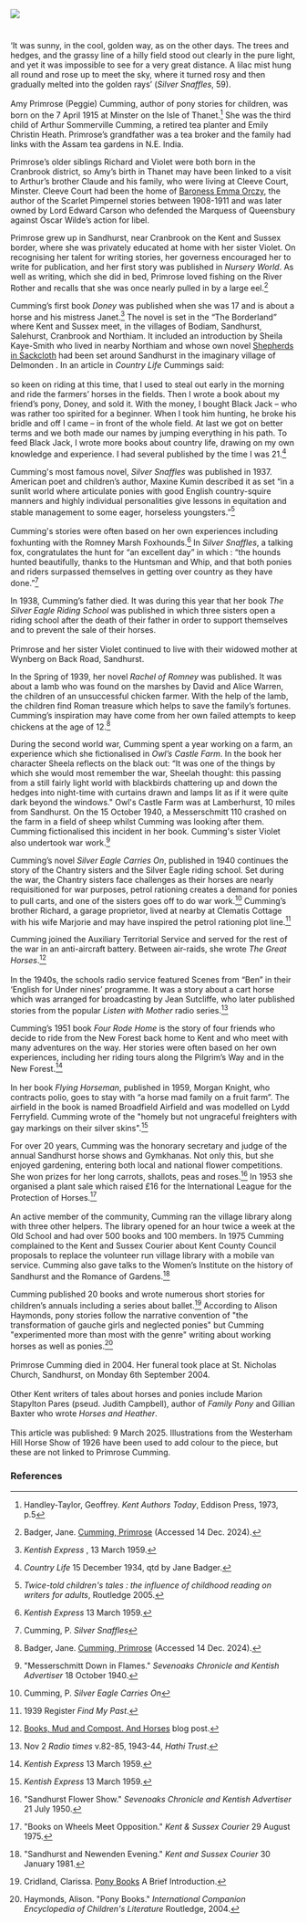 <a href="https://www.kent-maps.online"><img src="https://kent-map.github.io/mdpress/juncture/ve-button.png"></a>

<param ve-config title="Primrose Cumming (1915-2004)" author="Michelle Crowther" layout="vtl" banner="https://stor.artstor.org/stor/f99cba76-1d0b-4711-8b68-963a2f244076" description="In this visual essay, Michelle Crowther presents the life and works of Kent author Primrose Cumming.">

<param ve-entity eid="Q9033431"  aliases="Minster">
<param ve-entity eid="Q2160826" aliases="Cranbrook">
<param ve-entity eid="Q2911413" aliases="Sandhurst">
<param ve-entity eid="Q2011975" aliases="Bodiam">
<param ve-entity eid="Q1792908" aliases="Northiam">

<!-- Historical map layers -->
<param ve-map-layer active allmaps allmaps-id="542e2ed0e875aeb4" title="OS East Kent 1945">

#

‘It was sunny, in the cool, golden way, as on the other days. The trees and hedges, and the grassy line of a hilly field stood out clearly in the pure light, and yet it was impossible to see for a very great distance. A lilac mist hung all round and rose up to meet the sky, where it turned rosy and then gradually melted into the golden rays’ (_Silver Snaffles_, 59).
<br><br>
Amy Primrose (Peggie) Cumming, author of pony stories for children, was born on the 7 April 1915 at Minster on the Isle of Thanet.[^ref1] She was the third child of Arthur Sommerville Cumming, a retired tea planter and Emily Christin Heath. Primrose’s grandfather was a tea broker and the family had links with the Assam tea gardens in N.E. India. 
<param ve-image url="https://upload.wikimedia.org/wikipedia/commons/d/d0/Bruno_Liljefors_-_Black_pony_1887.jpg" label="Black Pony, 1887" attribution="Bruno Liljefors, Public Domain via Wikimedia Commons">

Primrose’s older siblings Richard and Violet were both born in the Cranbrook district, so Amy’s birth in Thanet may have been linked to a visit to Arthur’s brother Claude and his family, who were living at Cleeve Court, Minster. Cleeve Court had been the home of [Baroness Emma Orczy]( /20c/20c-orczy-biography/), the author of the Scarlet Pimpernel stories between 1908-1911 and was later owned by Lord Edward Carson who defended the Marquess of Queensbury against Oscar Wilde’s action for libel.
<param ve-image url="https://upload.wikimedia.org/wikipedia/commons/thumb/6/66/Cleve_Court%2C_Thanet-geograph.org.uk-2261048.jpg/1024px-Cleve_Court%2C_Thanet-geograph.org.uk-2261048.jpg" label="Cleve Court" attribution="David Anstiss" license="CC BY-SA 2.0">

Primrose grew up in Sandhurst, near Cranbrook on the Kent and Sussex border, where she was privately educated at home with her sister Violet. On recognising her talent for writing stories, her governess encouraged her to write for publication, and her first story was published in _Nursery World_. As well as writing, which she did in bed, Primrose loved fishing on the River Rother and recalls that she was once nearly pulled in by a large eel.[^ref2] 
<param ve-image url="https://upload.wikimedia.org/wikipedia/commons/d/da/Underwater_studies_of_fish_with_an_eel_RMG_PU0488.jpg" label="Underwater studies of fish with an eel" attribution="William Lionel Wyllie, Royal Museums Greenwich, Public domain, via Wikimedia Commons">

Cumming’s first book _Doney_ was published when she was 17 and is about a horse and his mistress Janet.[^ref3] The novel is set in the “The Borderland” where Kent and Sussex meet, in the villages of Bodiam, Sandhurst, Salehurst, Cranbrook and Northiam. It included an introduction by Sheila Kaye-Smith who lived in nearby Northiam and whose own novel [Shepherds in Sackcloth]( https://www.kent-maps.online/20c/20c-kaye-smith-delmonden/) had been set around Sandhurst in the imaginary village of Delmonden . In an article in _Country Life_ Cummings said:
<br><br>
so keen on riding at this time, that I used to steal out early in the morning and ride the farmers’ horses in the fields. Then I wrote a book about my friend’s pony, Doney, and sold it. With the money, I bought Black Jack – who was rather too spirited for a beginner. When I took him hunting, he broke his bridle and off I came – in front of the whole field. At last we got on better terms and we both made our names by jumping everything in his path. To feed Black Jack, I wrote more books about country life, drawing on my own knowledge and experience. I had several published by the time I was 21.[^ref4]
<param ve-image url="https://stor.artstor.org/stor/6ec0b85d-688d-4221-9302-eb4cfac662e5" label="Marshal Foch ridden by Miss Vera Goodchild, West Kent Stables" attribution="Michelle Crowther">

Cumming's most famous novel, _Silver Snaffles_ was published in 1937. American poet and children’s author, Maxine Kumin described it as set “in a sunlit world where articulate ponies with good English country-squire manners and highly individual personalities give lessons in equitation and stable management to some eager, horseless youngsters.”[^ref5]
<br><br>
Cumming's stories were often based on her own experiences including foxhunting with the Romney Marsh Foxhounds.[^ref6] In _Silver Snaffles_, a talking fox, congratulates the hunt for “an excellent day” in which : “the hounds hunted beautifully, thanks to the Huntsman and Whip, and that both ponies and riders surpassed themselves in getting over country as they have done.”[^ref7] 
<param ve-image url="https://upload.wikimedia.org/wikipedia/commons/c/cf/Bruno_Liljefors_-_Fox_hunted_by_dogs_1905.jpg" label="Fox hunted by dogs, 1905" attribution="Bruno Liljefors, Public domain, via Wikimedia Commons">

In 1938, Cumming’s father died. It was during this year that her book _The Silver Eagle Riding School_ was published in which three sisters open a riding school after the death of their father in order to support themselves and to prevent the sale of their horses. 
<br><br>
Primrose and her sister Violet continued to live with their widowed mother at Wynberg on Back Road, Sandhurst.
<param ve-image url="https://stor.artstor.org/stor/f46a4ed2-2281-41ef-b467-b51c70ac8e14" label="West Kent Stables 1926" attribution="Michelle Crowther">

In the Spring of 1939, her novel _Rachel of Romney_ was published. It was about a lamb who was found on the marshes by David and Alice Warren, the children of an unsuccessful chicken farmer. With the help of the lamb, the children find Roman treasure which helps to save the family’s fortunes. Cumming’s inspiration may have come from her own failed attempts to keep chickens at the age of 12.[^ref8]
<param ve-image url="https://upload.wikimedia.org/wikipedia/commons/b/b8/Sheep%2C_breeds_and_management_%281893%29_%2814801775033%29.jpg" label="Romney Marsh Ewes and Lambs" attribution="Wrightson, John, UMAss Amherst Libraries, No restrictions, via Wikimedia Commons">

During the second world war, Cumming spent a year working on a farm, an experience which she fictionalised in _Owl’s Castle Farm_. In the book her character Sheela reflects on the black out: “It was one of the things by which she would most remember the war, Sheelah thought: this passing from a still fairly light world with blackbirds chattering up and down the hedges into night-time with curtains drawn and lamps lit as if it were quite dark beyond the windows." Owl's Castle Farm was at Lamberhurst, 10 miles from Sandhurst. On the 15 October 1940, a Messerschmitt 110 crashed on the farm in a field of sheep whilst Cumming was looking after them. Cumming fictionalised this incident in her book. Cumming's sister Violet also undertook war work.[^ref9]
<param ve-image url="https://upload.wikimedia.org/wikipedia/commons/e/ee/Land_Army_Girls_going_to_Bed_%28Art.IWM_ART_LD_3351%29.jpg" label="Land Army Girls Going to Bed" attribution="Evelyn Dunbar, Imperial War Museum, Public domain, via Wikimedia Commons">

Cumming’s novel _Silver Eagle Carries On_, published in 1940 continues the story of the Chantry sisters and the Silver Eagle riding school. Set during the war, the Chantry sisters face challenges as their horses are nearly requisitioned for war purposes, petrol rationing creates a demand for ponies to pull carts, and one of the sisters goes off to do war work.[^ref10] Cumming’s brother Richard, a garage proprietor, lived at nearby at Clematis Cottage with his wife Marjorie and may have inspired the petrol rationing plot line.[^ref11]
<param ve-image url="https://upload.wikimedia.org/wikipedia/commons/e/ef/%22Breaking_up_rough_pasture_in_Kent._The_horses_cease_work_at_sunset%2C_but_the_motor_tractor_carries_on_through_the_night.%22_%28Taken_from_the_portfolio_notes_to%2C_%27Land_Work_in_War-time%27%29_Art.IWMART16648a.jpg" label="Breaking up rough pasture in Kent. Land work in war time" attribution="Hartrick, Archibald Standish, Ministry of Information, War Artists Advisory Committee, Her Majesty's Stationery Office, Imperial War Museum Public domain, via Wikimedia Commons">

Cumming joined the Auxiliary Territorial Service and served for the rest of the war in an anti-aircraft battery. Between air-raids, she wrote _The Great Horses_.[^ref12] 
<br><br>
In the 1940s, the schools radio service featured Scenes from “Ben” in their ‘English for Under nines’ programme. It was a story about a cart horse which was arranged for broadcasting by Jean Sutcliffe, who later published stories from the popular _Listen with Mother_ radio series.[^ref13] 
<param ve-image url="https://upload.wikimedia.org/wikipedia/commons/9/99/Theodore_Gericault_-_A_Cart-Horse.jpg" label="A Cart Horse" attribution="Théodore Géricault, Musee des Beaux-Arts d'Orleans, Public domain, via Wikimedia Commons"> 

Cumming’s 1951 book _Four Rode Home_ is the story of four friends who decide to ride from the New Forest back home to Kent and who meet with many adventures on the way. Her stories were often based on her own experiences, including  her riding tours along the Pilgrim’s Way and in the New Forest.[^ref14]
<br><br>
In her book _Flying Horseman_, published in 1959, Morgan Knight, who contracts polio, goes to stay with “a horse mad family on a fruit farm”. The airfield in the book is named Broadfield Airfield and was modelled on Lydd Ferryfield. Cumming wrote of the "homely but not ungraceful freighters with gay markings on their silver skins".[^ref15]
<param ve-image url="https://upload.wikimedia.org/wikipedia/commons/a/ae/Bristol_Freighter_%28Silver_City_Airways%29_at_Lydd_Airport%2C_1960_1279850.jpg" label="Bristol Freighter Silver City Airway at Lydd Airport, c. 1960" attribution="Anne Burgess, via Wikimedia Commons" license="CC BY-SA 2.0">

For over 20 years, Cumming was the honorary secretary and judge of the annual Sandhurst horse shows and Gymkhanas. Not only this, but she enjoyed gardening, entering both local and national flower competitions. She won prizes for her long carrots, shallots, peas and roses.[^ref16] In 1953 she organised a plant sale which raised £16 for the International League for the Protection of Horses.[^ref17]
<br><br>
An active member of the community, Cumming ran the village library along with three other helpers. The library opened for an hour twice a week at the Old School and had over 500 books and 100 members. In 1975 Cumming  complained to the Kent and Sussex Courier about Kent County Council proposals to replace the volunteer run village library with a mobile van service. Cumming also gave talks to the Women’s Institute on the history of Sandhurst and the Romance of Gardens.[^ref18]
<param ve-image url="https://upload.wikimedia.org/wikipedia/commons/8/88/Clara_Vogedes_-_Dunkle_Rosen%2C_1959.jpg" label="Dunkle Rosen" attribution="Clara Vogedes, via Wikimedia Commons" license="CC BY-SA 4.0">

Cumming published 20 books and wrote numerous short stories for children’s annuals including a series about ballet.[^ref19] According to Alison Haymonds, pony stories follow the narrative convention of "the transformation of gauche girls and neglected ponies" but Cumming "experimented more than most with the genre" writing about working horses as well as ponies.[^ref20]
<br><br>
Primrose Cumming died in 2004. Her funeral took place at St. Nicholas Church, Sandhurst, on Monday 6th September 2004. 
<br><br>
Other Kent writers of tales about horses and ponies include Marion Stapylton Pares (pseud. Judith Campbell), author of _Family Pony_ and Gillian Baxter who wrote _Horses and Heather_. 
<br><br>
This article was published: 9 March 2025. Illustrations from the Westerham Hill Horse Show of 1926 have been used to add colour to the piece, but these are not linked to Primrose Cumming.   
<param ve-image url="https://upload.wikimedia.org/wikipedia/commons/2/25/St_Nicholas%27_Church%2C_Sandhurst%2C_Kent_%28Geograph_Image_2615565_f85a473f%29.jpg" label="Church of St Nicholas, Sandhurst" attribution="Julian P Guffogg" license="CC BY-SA 2.0">

### References

[^ref1]: Handley-Taylor, Geoffrey. _Kent Authors Today_, Eddison Press, 1973, p.5
[^ref2]: Badger, Jane. [Cumming, Primrose](https://janebadgerbooks.co.uk/british-authors/cumming-primrose/) (Accessed 14 Dec. 2024).
[^ref3]: _Kentish Express_ , 13 March 1959.
[^ref4]: _Country Life_ 15 December 1934, qtd by Jane Badger.
[^ref5]: _Twice-told children's tales : the influence of childhood reading on writers for adults_, Routledge 2005.
[^ref6]: _Kentish Express_ 13 March 1959.
[^ref7]: Cumming, P. _Silver Snaffles_ 
[^ref8]: Badger, Jane. [Cumming, Primrose](https://janebadgerbooks.co.uk/british-authors/cumming-primrose/) (Accessed 14 Dec. 2024).
[^ref9]: "Messerschmitt Down in Flames." _Sevenoaks Chronicle and Kentish Advertiser_ 18 October 1940.
[^ref10]: Cumming, P. _Silver Eagle Carries On_
[^ref11]: 1939 Register _Find My Past_.
[^ref12]: [Books, Mud and Compost. And Horses](https://booksandmud.blogspot.com/2014/09/pbotd-3rd-september-primrose-cumming.html) blog post.
[^ref13]: Nov 2 _Radio times_ v.82-85, 1943-44, _Hathi Trust_. 
[^ref14]: _Kentish Express_ 13 March 1959. 
[^ref15]: _Kentish Express_ 13 March 1959.
[^ref16]: "Sandhurst Flower Show." _Sevenoaks Chronicle and Kentish Advertiser_ 21 July 1950.
[^ref17]: "Books on Wheels Meet Opposition." _Kent & Sussex Courier_ 29 August 1975.
[^ref18]: "Sandhurst and Newenden Evening." _Kent and Sussex Courier_ 30 January 1981.
[^ref19]: Cridland, Clarissa. [Pony Books](http://www.collectingbooksandmagazines.com/ponybook.html) A Brief Introduction.
[^ref20]: Haymonds, Alison. "Pony Books." _International Companion Encyclopedia of Children's Literature_ Routledge, 2004.




